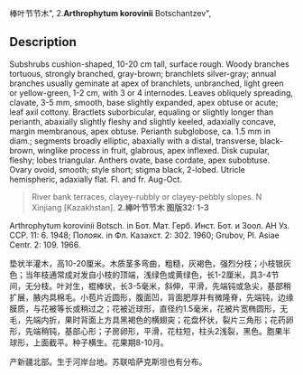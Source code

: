 棒叶节节木",
2.**Arthrophytum korovinii** Botschantzev",

## Description
Subshrubs cushion-shaped, 10-20 cm tall, surface rough. Woody branches tortuous, strongly branched, gray-brown; branchlets silver-gray; annual branches usually geminate at apex of branchlets, unbranched, light green or yellow-green, 1-2 cm, with 3 or 4 internodes. Leaves obliquely spreading, clavate, 3-5 mm, smooth, base slightly expanded, apex obtuse or acute; leaf axil cottony. Bractlets suborbicular, equaling or slightly longer than perianth, abaxially slightly fleshy and slightly keeled, adaxially concave, margin membranous, apex obtuse. Perianth subglobose, ca. 1.5 mm in diam.; segments broadly elliptic, abaxially with a distal, transverse, black-brown, winglike process in fruit, glabrous, apex inflexed. Disk cupular, fleshy; lobes triangular. Anthers ovate, base cordate, apex subobtuse. Ovary ovoid, smooth; style short; stigma black, 2-lobed. Utricle hemispheric, adaxially flat. Fl. and fr. Aug-Oct.

> River bank terraces, clayey-rubbly or clayey-pebbly slopes. N Xinjiang [Kazakhstan].
**2.棒叶节节木 图版32: 1-3**

Arthrophytum korovinii Botsch. in Бот. Мат. Герб. Инст. Бот. и Зоол. АН Уз. ССР. 11: 6. 1948; Полояк. in Фл. Казахст. 2: 302. 1960; Grubov, Pl. Asiae Centr. 2: 109. 1966.

垫状半灌木，高10-20厘米。木质茎多弯曲，粗糙，灰褐色，强烈分枝；小枝银灰色；当年枝通常成对发自小枝的顶端，浅绿色或黄绿色，长1-2厘米，具3-4节间，无分枝。叶对生，棍棒状，长3-5毫米，斜伸，平滑，先端钝或急尖，基部稍扩展，腋内具棉毛。小苞片近圆形，腹面凹，背面肥厚并有微隆脊，先端钝，边缘膜质，与花被等长或稍过之；花被近球形，直径约1.5毫米，花被片宽椭圆形，无毛，先端内折，果时背面上方具黑褐色的横翅突；花盘杯状，裂片三角形；花药卵形，先端稍钝，基部心形；子房卵形，平滑，花柱短，柱头2浅裂，黑色。胞果半球形，上面截平。种子横生。花果期8-10月。

产新疆北部。生于河岸台地。苏联哈萨克斯坦也有分布。
